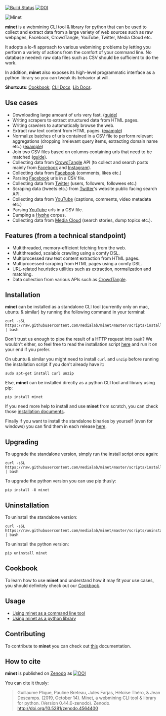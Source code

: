 [![Build Status](https://github.com/medialab/minet/workflows/Tests/badge.svg)](https://github.com/medialab/minet/actions) [![DOI](https://zenodo.org/badge/169059797.svg)](https://zenodo.org/badge/latestdoi/169059797)

![Minet](img/minet.png)

**minet** is a webmining CLI tool & library for python that can be used to collect and extract data from a large variety of web sources such as raw webpages, Facebook, CrowdTangle, YouTube, Twitter, Media Cloud etc.

It adopts a lo-fi approach to various webmining problems by letting you perform a variety of actions from the comfort of your command line. No database needed: raw data files such as CSV should be sufficient to do the work.

In addition, **minet** also exposes its high-level programmatic interface as a python library so you can tweak its behavior at will.

**Shortcuts**: [Cookbook](./cookbook), [CLI Docs](./docs/cli.md), [Lib Docs](./docs/lib.md).

## Use cases

* Downloading large amount of urls very fast. ([guide](./cookbook/fetch.md))
* Writing scrapers to extract structured data from HTML pages.
* Writing crawlers to automatically browse the web.
* Extract raw text content from HTML pages. ([example](./cookbook/compendium.md#extract-raw-text-content-from-html-pages))
* Normalize batches of urls contained in a CSV file to perform relevant aggregations (dropping irrelevant query items, extracting domain name etc.) ([example](./cookbook/compendium.md#parsing-and-normalizing-urls))
* Join two CSV files based on columns containing urls that need to be matched ([guide](./cookbook/url-join.md)).
* Collecting data from [CrowdTangle](https://www.crowdtangle.com/) API (to collect and search posts mainly from [Facebook](https://www.facebook.com/) and [Instagram](https://www.instagram.com/)).
* Collecting data from [Facebook](https://www.facebook.com/) (comments, likes etc.)
* Parsing [Facebook](https://www.facebook.com/) urls in a CSV file.
* Collecting data from [Twitter](https://twitter.com) (users, followers, followees etc.)
* Scraping data (tweets etc.) from [Twitter](https://twitter.com)'s website public facing search API.
* Collecting data from [YouTube](https://www.youtube.com/) (captions, comments, video metadata etc.)
* Parsing [YouTube](https://www.youtube.com/) urls in a CSV file.
* Dumping a [Hyphe](https://hyphe.medialab.sciences-po.fr/) corpus.
* Collecting data from [Media Cloud](https://mediacloud.org/) (search stories, dump topics etc.).

## Features (from a technical standpoint)

* Multithreaded, memory-efficient fetching from the web.
* Multithreaded, scalable crawling using a comfy DSL.
* Multiprocessed raw text content extraction from HTML pages.
* Multiprocessed scraping from HTML pages using a comfy DSL.
* URL-related heuristics utilities such as extraction, normalization and matching.
* Data collection from various APIs such as [CrowdTangle](https://www.crowdtangle.com/).

## Installation

**minet** can be installed as a standalone CLI tool (currently only on mac, ubuntu & similar) by running the following command in your terminal:

```shell
curl -sSL https://raw.githubusercontent.com/medialab/minet/master/scripts/install.sh | bash
```

Don't trust us enough to pipe the result of a HTTP request into `bash`? We wouldn't either, so feel free to read the installation script [here](./scripts/install.sh) and run it on your end if you prefer.

On ubuntu & similar you might need to install `curl` and `unzip` before running the installation script if you don't already have it:

```shell
sudo apt-get install curl unzip
```

Else, **minet** can be installed directly as a python CLI tool and library using pip:

```shell
pip install minet
```

If you need more help to install and use **minet** from scratch, you can check those [installation documents](./docs/install.md).

Finally if you want to install the standalone binaries by yourself (even for windows) you can find them in each release [here](https://github.com/medialab/minet/releases).

## Upgrading

To upgrade the standalone version, simply run the install script once again:

```shell
curl -sSL https://raw.githubusercontent.com/medialab/minet/master/scripts/install.sh | bash
```

To upgrade the python version you can use pip thusly:

```shell
pip install -U minet
```

## Uninstallation

To uninstall the standalone version:

```shell
curl -sSL https://raw.githubusercontent.com/medialab/minet/master/scripts/uninstall.sh | bash
```

To uninstall the python version:

```shell
pip uninstall minet
```

## Cookbook

To learn how to use **minet** and understand how it may fit your use cases, you should definitely check out our [Cookbook](./cookbook).

## Usage

* [Using minet as a command line tool](./docs/cli.md)
* [Using minet as a python library](./docs/lib.md)

## Contributing

To contribute to **minet** you can check out [this](./CONTRIBUTE.md) documentation.

## How to cite

**minet** is published on [Zenodo](https://zenodo.org/) as [![DOI](https://zenodo.org/badge/169059797.svg)](https://zenodo.org/badge/latestdoi/169059797)

You can cite it thusly:

> Guillaume Plique, Pauline Breteau, Jules Farjas, Héloïse Théro, & Jean Descamps. (2019, October 14). Minet, a webmining CLI tool & library for python. (Version 0.44.0-zenodo). Zenodo. http://doi.org/10.5281/zenodo.4564400
